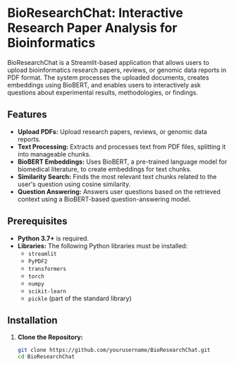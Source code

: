 # BioResearchChat: Interactive Research Paper Analysis for Bioinformatics

BioResearchChat is a Streamlit-based application that allows users to upload bioinformatics research papers, reviews, or genomic data reports in PDF format. The system processes the uploaded documents, creates embeddings using BioBERT, and enables users to interactively ask questions about experimental results, methodologies, or findings.

## Features

- **Upload PDFs:** Upload research papers, reviews, or genomic data reports.
- **Text Processing:** Extracts and processes text from PDF files, splitting it into manageable chunks.
- **BioBERT Embeddings:** Uses BioBERT, a pre-trained language model for biomedical literature, to create embeddings for text chunks.
- **Similarity Search:** Finds the most relevant text chunks related to the user's question using cosine similarity.
- **Question Answering:** Answers user questions based on the retrieved context using a BioBERT-based question-answering model.

## Prerequisites

- **Python 3.7+** is required.
- **Libraries:** The following Python libraries must be installed:
  - `streamlit`
  - `PyPDF2`
  - `transformers`
  - `torch`
  - `numpy`
  - `scikit-learn`
  - `pickle` (part of the standard library)

## Installation

1. **Clone the Repository:**
   ```bash
   git clone https://github.com/yourusername/BioResearchChat.git
   cd BioResearchChat
